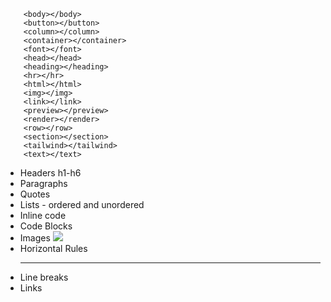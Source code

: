 ```
    <body></body>
    <button></button>
    <column></column>
    <container></container>
    <font></font>
    <head></head>
    <heading></heading>
    <hr></hr>
    <html></html>
    <img></img>
    <link></link>
    <preview></preview>
    <render></render>
    <row></row>
    <section></section>
    <tailwind></tailwind>
    <text></text>
```

- Headers h1-h6
  <Heading style={{...}}></Heading>
- Paragraphs
  <Text style={{...}}></Text>
- Quotes
  <Section style={{...}}>
    <Text></Text
  </Section>
- Lists - ordered and unordered
- Inline code
  <Text style={{...}}></Text>
- Code Blocks
  <Section style={{...}}>
    <Text></Text
  </Section>
- Images
  <Img src={{...}} />
- Horizontal Rules
  <Hr />
- Line breaks
  <br/>
- Links
   <Link href={} style={{...}}></Link>
